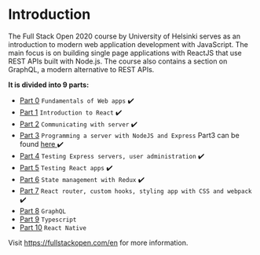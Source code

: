 <h1>Introduction</h1>

The Full Stack Open 2020 course by University of Helsinki serves as an introduction to modern web application development with JavaScript. The main focus is on building single page applications with ReactJS that use REST APIs built with Node.js. The course also contains a section on GraphQL, a modern alternative to REST APIs.

<strong>It is divided into 9 parts:</strong>

- <a href="https://fullstackopen.com/en/part0" target="_blank">Part 0</a> `Fundamentals of Web apps` ✔️
- <a href="https://fullstackopen.com/en/part1" target="_blank">Part 1</a> `Introduction to React` ✔️
- <a href="https://fullstackopen.com/en/part2" target="_blank">Part 2</a> `Communicating with server` ✔️
- <a href="https://fullstackopen.com/en/part3" target="_blank">Part 3</a> `Programming a server with NodeJS and Express` Part3 can be found <a href="https://github.com/iljaSL/fullStackOpen2020-part3"> here </a> ✔️
- <a href="https://fullstackopen.com/en/part4" target="_blank">Part 4</a> `Testing Express servers, user administration` ✔️
- <a href="https://fullstackopen.com/en/part5" target="_blank">Part 5</a> `Testing React apps` ✔️
- <a href="https://fullstackopen.com/en/part6" target="_blank" >Part 6</a> `State management with Redux` ✔️
- <a href="https://fullstackopen.com/en/part7" target="_blank">Part 7</a> `React router, custom hooks, styling app with CSS and webpack` ✔️
- <a href="https://fullstackopen.com/en/part8" target="_blank">Part 8</a> `GraphQL`
- <a href="https://fullstackopen.com/en/part9" target="_blank">Part 9</a> `Typescript`
- <a href="https://fullstackopen.com/en/part10" target="_blank">Part 10</a> `React Native`

Visit https://fullstackopen.com/en for more information.
